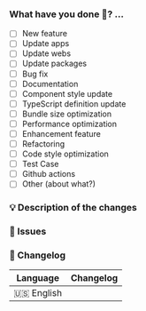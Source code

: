 ### What have you done 🤔? ...

- [ ] New feature
- [ ] Update apps
- [ ] Update webs
- [ ] Update packages
- [ ] Bug fix
- [ ] Documentation
- [ ] Component style update
- [ ] TypeScript definition update
- [ ] Bundle size optimization
- [ ] Performance optimization
- [ ] Enhancement feature
- [ ] Refactoring
- [ ] Code style optimization
- [ ] Test Case
- [ ] Github actions
- [ ] Other (about what?)

### 💡 Description of the changes

<!--
1. Provide the description what have you changed.
2. GIF or snapshot should be provided if any and includes UI/interactive modification.
-->

### 🔗 Issues

<!--
1. Write the details and solutions.
2. GIF or snapshot should be provided if any.
-->

### 📝 Changelog

<!-- Describe changes from the user side, and list all potential break changes or other risks. --->

| Language   | Changelog |
| ---------- | --------- |
| 🇺🇸 English |           |
